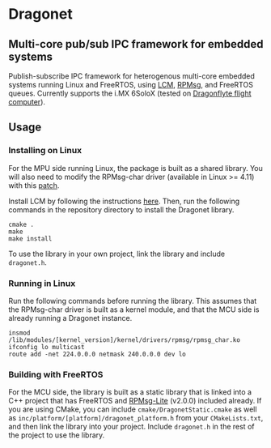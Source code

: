 # Dragonet

## Multi-core pub/sub IPC framework for embedded systems

Publish-subscribe IPC framework for heterogenous multi-core embedded systems running Linux and FreeRTOS, using [LCM](https://github.com/lcm-proj/lcm), [RPMsg](https://github.com/OpenAMP/open-amp/tree/master/lib/rpmsg), and FreeRTOS queues. Currently supports the i.MX 6SoloX (tested on [Dragonflyte flight computer](https://github.com/raphaelchang/dragonflyte-hardware)).

## Usage
### Installing on Linux
For the MPU side running Linux, the package is built as a shared library. You will also need to modify the RPMsg-char driver  (available in Linux >= 4.11) with this [patch](https://github.com/OpenAMP/meta-openamp/blob/master/recipes-kernel/linux/openamp-kmeta/cfg/0001-rpmsg-virtio-rpmsg-Add-RPMsg-char-driver-support.patch).

Install LCM by following the instructions [here](https://lcm-proj.github.io/build_instructions.html). Then, run the following commands in the repository directory to install the Dragonet library.
```
cmake .
make
make install
```
To use the library in your own project, link the library and include `dragonet.h`.

### Running in Linux
Run the following commands before running the library. This assumes that the RPMsg-char driver is built as a kernel module, and that the MCU side is already running a Dragonet instance.
```
insmod /lib/modules/[kernel_version]/kernel/drivers/rpmsg/rpmsg_char.ko
ifconfig lo multicast
route add -net 224.0.0.0 netmask 240.0.0.0 dev lo
```

### Building with FreeRTOS
For the MCU side, the library is built as a static library that is linked into a C++ project that has FreeRTOS and [RPMsg-Lite](https://github.com/NXPmicro/rpmsg-lite) (v2.0.0) included already. If you are using CMake, you can include `cmake/DragonetStatic.cmake` as well as `inc/platform/[platform]/dragonet_platform.h` from your `CMakeLists.txt`, and then link the library into your project. Include `dragonet.h` in the rest of the project to use the library.
